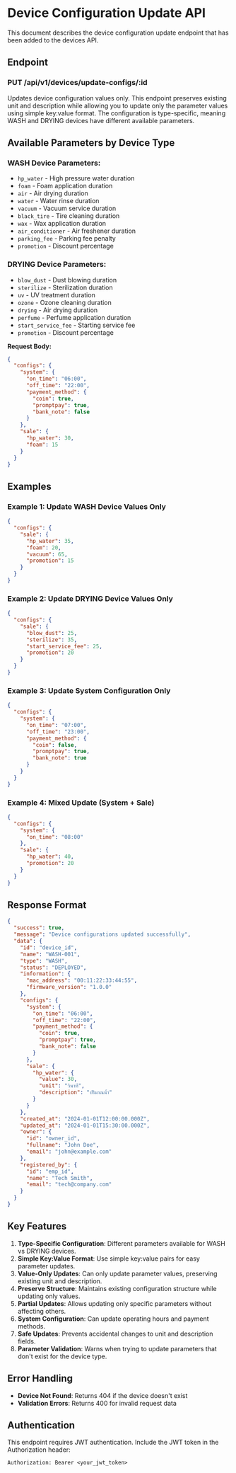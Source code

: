 # Device Configuration Update API

This document describes the device configuration update endpoint that has been added to the devices API.

## Endpoint

### PUT /api/v1/devices/update-configs/:id

Updates device configuration values only. This endpoint preserves existing unit and description while allowing you to update only the parameter values using simple key:value format. The configuration is type-specific, meaning WASH and DRYING devices have different available parameters.

## Available Parameters by Device Type

### WASH Device Parameters:
- `hp_water` - High pressure water duration
- `foam` - Foam application duration  
- `air` - Air drying duration
- `water` - Water rinse duration
- `vacuum` - Vacuum service duration
- `black_tire` - Tire cleaning duration
- `wax` - Wax application duration
- `air_conditioner` - Air freshener duration
- `parking_fee` - Parking fee penalty
- `promotion` - Discount percentage

### DRYING Device Parameters:
- `blow_dust` - Dust blowing duration
- `sterilize` - Sterilization duration
- `uv` - UV treatment duration
- `ozone` - Ozone cleaning duration
- `drying` - Air drying duration
- `perfume` - Perfume application duration
- `start_service_fee` - Starting service fee
- `promotion` - Discount percentage

**Request Body:**
```json
{
  "configs": {
    "system": {
      "on_time": "06:00",
      "off_time": "22:00",
      "payment_method": {
        "coin": true,
        "promptpay": true,
        "bank_note": false
      }
    },
    "sale": {
      "hp_water": 30,
      "foam": 15
    }
  }
}
```

## Examples

### Example 1: Update WASH Device Values Only
```json
{
  "configs": {
    "sale": {
      "hp_water": 35,
      "foam": 20,
      "vacuum": 65,
      "promotion": 15
    }
  }
}
```

### Example 2: Update DRYING Device Values Only
```json
{
  "configs": {
    "sale": {
      "blow_dust": 25,
      "sterilize": 35,
      "start_service_fee": 25,
      "promotion": 20
    }
  }
}
```

### Example 3: Update System Configuration Only
```json
{
  "configs": {
    "system": {
      "on_time": "07:00",
      "off_time": "23:00",
      "payment_method": {
        "coin": false,
        "promptpay": true,
        "bank_note": true
      }
    }
  }
}
```

### Example 4: Mixed Update (System + Sale)
```json
{
  "configs": {
    "system": {
      "on_time": "08:00"
    },
    "sale": {
      "hp_water": 40,
      "promotion": 20
    }
  }
}
```

## Response Format

```json
{
  "success": true,
  "message": "Device configurations updated successfully",
  "data": {
    "id": "device_id",
    "name": "WASH-001",
    "type": "WASH",
    "status": "DEPLOYED",
    "information": {
      "mac_address": "00:11:22:33:44:55",
      "firmware_version": "1.0.0"
    },
    "configs": {
      "system": {
        "on_time": "06:00",
        "off_time": "22:00",
        "payment_method": {
          "coin": true,
          "promptpay": true,
          "bank_note": false
        }
      },
      "sale": {
        "hp_water": {
          "value": 30,
          "unit": "วินาที",
          "description": "ปริมาณน้ำ"
        }
      }
    },
    "created_at": "2024-01-01T12:00:00.000Z",
    "updated_at": "2024-01-01T15:30:00.000Z",
    "owner": {
      "id": "owner_id",
      "fullname": "John Doe",
      "email": "john@example.com"
    },
    "registered_by": {
      "id": "emp_id",
      "name": "Tech Smith",
      "email": "tech@company.com"
    }
  }
}
```

## Key Features

1. **Type-Specific Configuration**: Different parameters available for WASH vs DRYING devices.
2. **Simple Key:Value Format**: Use simple key:value pairs for easy parameter updates.
3. **Value-Only Updates**: Can only update parameter values, preserving existing unit and description.
4. **Preserve Structure**: Maintains existing configuration structure while updating only values.
5. **Partial Updates**: Allows updating only specific parameters without affecting others.
6. **System Configuration**: Can update operating hours and payment methods.
7. **Safe Updates**: Prevents accidental changes to unit and description fields.
8. **Parameter Validation**: Warns when trying to update parameters that don't exist for the device type.

## Error Handling

- **Device Not Found**: Returns 404 if the device doesn't exist
- **Validation Errors**: Returns 400 for invalid request data

## Authentication

This endpoint requires JWT authentication. Include the JWT token in the Authorization header:

```
Authorization: Bearer <your_jwt_token>
```
